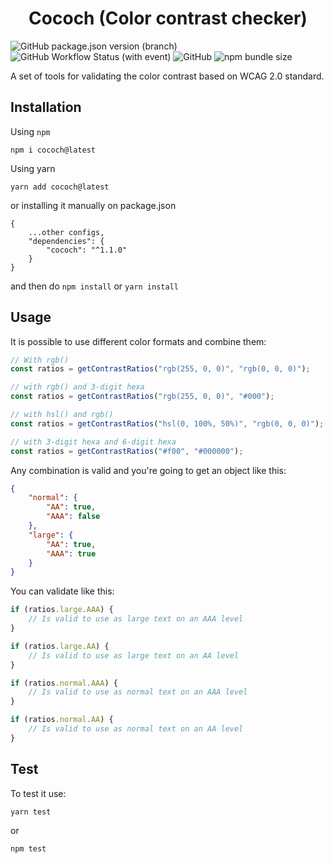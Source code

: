 <h1 align="center">
    Cococh (Color contrast checker)
</h1>

![GitHub package.json version (branch)](https://img.shields.io/github/package-json/v/dallegos/cococh/main?label=version)
![GitHub Workflow Status (with event)](https://img.shields.io/github/actions/workflow/status/dallegos/cococh/main.yml)
![GitHub](https://img.shields.io/github/license/dallegos/cococh)
![npm bundle size](https://img.shields.io/bundlephobia/min/cococh?label=size)


A set of tools for validating the color contrast based on WCAG 2.0 standard.

## Installation

Using `npm`
```
npm i cococh@latest
```

Using yarn
```
yarn add cococh@latest
```

or installing it manually on package.json
```
{
    ...other configs,
    "dependencies": {
        "cococh": "^1.1.0"
    }   
}
```
and then do `npm install` or `yarn install`

## Usage
It is possible to use different color formats and combine them:
 
```js
// With rgb()
const ratios = getContrastRatios("rgb(255, 0, 0)", "rgb(0, 0, 0)");

// with rgb() and 3-digit hexa
const ratios = getContrastRatios("rgb(255, 0, 0)", "#000");

// with hsl() and rgb()
const ratios = getContrastRatios("hsl(0, 100%, 50%)", "rgb(0, 0, 0)");

// with 3-digit hexa and 6-digit hexa
const ratios = getContrastRatios("#f00", "#000000");
```

Any combination is valid and you're going to get an object like this:

```json
{
    "normal": {
        "AA": true,
        "AAA": false
    },
    "large": {
        "AA": true,
        "AAA": true
    }
}
```

You can validate like this:

```js
if (ratios.large.AAA) {
    // Is valid to use as large text on an AAA level
}

if (ratios.large.AA) {
    // Is valid to use as large text on an AA level
}

if (ratios.normal.AAA) {
    // Is valid to use as normal text on an AAA level
}

if (ratios.normal.AA) {
    // Is valid to use as normal text on an AA level
}
```

## Test

To test it use:
```
yarn test
```

or 
```
npm test
```
